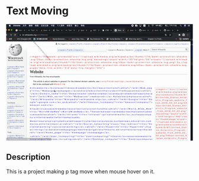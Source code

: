 # Text Moving
![Animated Cover](cover.gif)
## Description
This is a project making p tag move when mouse hover on it.




